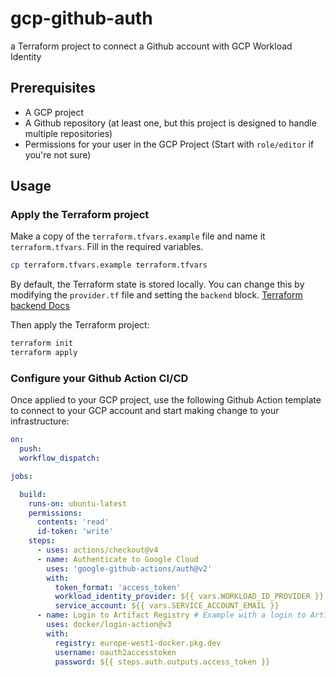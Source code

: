 # gcp-github-auth

a Terraform project to connect a Github account with GCP Workload Identity

## Prerequisites

- A GCP project
- A Github repository (at least one, but this project is designed to handle multiple repositories)
- Permissions for your user in the GCP Project (Start with `role/editor` if you're not sure)

## Usage

### Apply the Terraform project

Make a copy of the `terraform.tfvars.example` file and name it `terraform.tfvars`. Fill in the required variables.

```bash
cp terraform.tfvars.example terraform.tfvars
```

By default, the Terraform state is stored locally. You can change this by modifying the `provider.tf` file and setting the `backend` block. [Terraform backend Docs](https://www.terraform.io/docs/language/settings/backends/index.html) 

Then apply the Terraform project:

```bash
terraform init
terraform apply
```

### Configure your Github Action CI/CD

Once applied to your GCP project, use the following Github Action template to connect to your GCP account and start
making change to your infrastructure:

```yaml
on:
  push:
  workflow_dispatch:

jobs:

  build:
    runs-on: ubuntu-latest
    permissions:
      contents: 'read'
      id-token: 'write'
    steps:
      - uses: actions/checkout@v4
      - name: Authenticate to Google Cloud
        uses: 'google-github-actions/auth@v2'
        with:
          token_format: 'access_token'
          workload_identity_provider: ${{ vars.WORKLOAD_ID_PROVIDER }}
          service_account: ${{ vars.SERVICE_ACCOUNT_EMAIL }}
      - name: Login to Artifact Registry # Example with a login to Artifact registry
        uses: docker/login-action@v3
        with:
          registry: europe-west1-docker.pkg.dev
          username: oauth2accesstoken
          password: ${{ steps.auth.outputs.access_token }}
```
